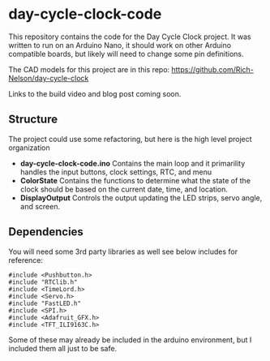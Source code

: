 # day-cycle-clock-code

This repository contains the code for the Day Cycle Clock project.  It was written to run on an Arduino Nano,  it should work on other Arduino compatible boards, but likely will need to change some pin definitions.

The CAD models for this project are in this repo: https://github.com/Rich-Nelson/day-cycle-clock

Links to the build video and blog post coming soon.

## Structure

The project could use some refactoring, but here is the high level project organization
- **day-cycle-clock-code.ino** Contains the main loop and it primarility handles the input buttons, clock settings, RTC, and menu
- **ColorState** Contains the functions to determine what the state of the clock should be based on the current date, time, and location.
- **DisplayOutput** Controls the output updating the LED strips, servo angle, and screen.

## Dependencies

You will need some 3rd party libraries as well see below includes for reference:
```
#include <Pushbutton.h>
#include "RTClib.h"
#include <TimeLord.h>
#include <Servo.h>
#include "FastLED.h"
#include <SPI.h>
#include <Adafruit_GFX.h>
#include <TFT_ILI9163C.h>
```

Some of these may already be included in the arduino environment, but I included them all just to be safe.
